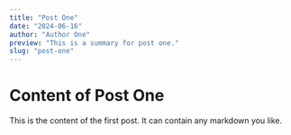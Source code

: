```yaml
---
title: "Post One"
date: "2024-06-16"
author: "Author One"
preview: "This is a summary for post one."
slug: "post-one"
---
```


# Content of Post One

This is the content of the first post. It can contain any markdown you like.
